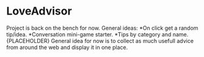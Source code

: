 # LoveAdvisor
Project is back on the bench for now.
General ideas: 
*On click get a random tip/idea.
*Conversation mini-game starter.
*Tips by category and name.
{PLACEHOLDER}
General idea for now is to collect as much usefull advice from around the web and display it in one place.
